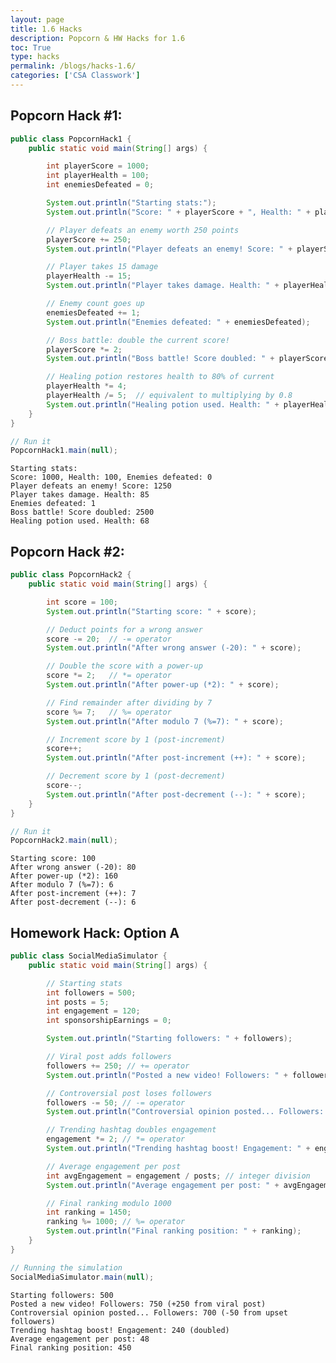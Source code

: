 ```yaml
---
layout: page
title: 1.6 Hacks
description: Popcorn & HW Hacks for 1.6
toc: True
type: hacks
permalink: /blogs/hacks-1.6/
categories: ['CSA Classwork']
---
```


## Popcorn Hack #1:


```java
public class PopcornHack1 {
    public static void main(String[] args) {

        int playerScore = 1000;
        int playerHealth = 100;
        int enemiesDefeated = 0;

        System.out.println("Starting stats:");
        System.out.println("Score: " + playerScore + ", Health: " + playerHealth + ", Enemies defeated: " + enemiesDefeated);

        // Player defeats an enemy worth 250 points
        playerScore += 250;
        System.out.println("Player defeats an enemy! Score: " + playerScore);

        // Player takes 15 damage
        playerHealth -= 15;
        System.out.println("Player takes damage. Health: " + playerHealth);

        // Enemy count goes up
        enemiesDefeated += 1;
        System.out.println("Enemies defeated: " + enemiesDefeated);

        // Boss battle: double the current score!
        playerScore *= 2;
        System.out.println("Boss battle! Score doubled: " + playerScore);

        // Healing potion restores health to 80% of current
        playerHealth *= 4;
        playerHealth /= 5;  // equivalent to multiplying by 0.8
        System.out.println("Healing potion used. Health: " + playerHealth);
    }
}

// Run it
PopcornHack1.main(null);
```

    Starting stats:
    Score: 1000, Health: 100, Enemies defeated: 0
    Player defeats an enemy! Score: 1250
    Player takes damage. Health: 85
    Enemies defeated: 1
    Boss battle! Score doubled: 2500
    Healing potion used. Health: 68


## Popcorn Hack #2:


```java
public class PopcornHack2 {
    public static void main(String[] args) {

        int score = 100;
        System.out.println("Starting score: " + score);

        // Deduct points for a wrong answer
        score -= 20;  // -= operator
        System.out.println("After wrong answer (-20): " + score);

        // Double the score with a power-up
        score *= 2;   // *= operator
        System.out.println("After power-up (*2): " + score);

        // Find remainder after dividing by 7
        score %= 7;   // %= operator
        System.out.println("After modulo 7 (%=7): " + score);

        // Increment score by 1 (post-increment)
        score++;
        System.out.println("After post-increment (++): " + score);

        // Decrement score by 1 (post-decrement)
        score--;
        System.out.println("After post-decrement (--): " + score);
    }
}

// Run it
PopcornHack2.main(null);

```

    Starting score: 100
    After wrong answer (-20): 80
    After power-up (*2): 160
    After modulo 7 (%=7): 6
    After post-increment (++): 7
    After post-decrement (--): 6


## Homework Hack: Option A


```java
public class SocialMediaSimulator {
    public static void main(String[] args) {

        // Starting stats
        int followers = 500;
        int posts = 5;
        int engagement = 120;
        int sponsorshipEarnings = 0;

        System.out.println("Starting followers: " + followers);

        // Viral post adds followers
        followers += 250; // += operator
        System.out.println("Posted a new video! Followers: " + followers + " (+250 from viral post)");

        // Controversial post loses followers
        followers -= 50; // -= operator
        System.out.println("Controversial opinion posted... Followers: " + followers + " (-50 from upset followers)");

        // Trending hashtag doubles engagement
        engagement *= 2; // *= operator
        System.out.println("Trending hashtag boost! Engagement: " + engagement + " (doubled)");

        // Average engagement per post
        int avgEngagement = engagement / posts; // integer division
        System.out.println("Average engagement per post: " + avgEngagement);

        // Final ranking modulo 1000
        int ranking = 1450;
        ranking %= 1000; // %= operator
        System.out.println("Final ranking position: " + ranking);
    }
}

// Running the simulation
SocialMediaSimulator.main(null);
```

    Starting followers: 500
    Posted a new video! Followers: 750 (+250 from viral post)
    Controversial opinion posted... Followers: 700 (-50 from upset followers)
    Trending hashtag boost! Engagement: 240 (doubled)
    Average engagement per post: 48
    Final ranking position: 450

